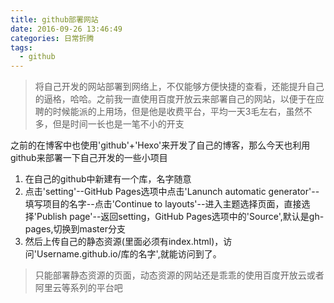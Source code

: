```yaml
---
title: github部署网站
date: 2016-09-26 13:46:49
categories: 日常折腾
tags:  
  - github
---
```



> 将自己开发的网站部署到网络上，不仅能够方便快捷的查看，还能提升自己的逼格，哈哈。之前我一直使用百度开放云来部署自己的网站，以便于在应聘的时候能派的上用场，但是他是收费平台，平均一天3毛左右，虽然不多，但是时间一长也是一笔不小的开支

之前的在博客中也使用'github'+'Hexo'来开发了自己的博客，那么今天也利用github来部署一下自己开发的一些小项目

<!-- more -->

1. 在自己的github中新建有一个库，名字随意
2. 点击'setting'--GitHub Pages选项中点击'Lanunch automatic generator'--填写项目的名字--点击'Continue to layouts'--进入主题选择页面，直接选择'Publish page'--返回setting，GitHub Pages选项中的'Source',默认是gh-pages,切换到master分支
3. 然后上传自己的静态资源(里面必须有index.html)，访问'Username.github.io/库的名字',就能访问到了。

> 只能部署静态资源的页面，动态资源的网站还是乖乖的使用百度开放云或者阿里云等系列的平台吧
